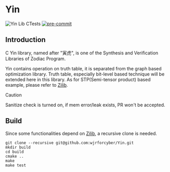 # Yin
![Yin Lib CTests](https://github.com/wjrforcyber/Yin/actions/workflows/main.yml/badge.svg)
[![pre-commit](https://img.shields.io/badge/pre--commit-enabled-brightgreen?logo=pre-commit)](https://github.com/wjrforcyber/Yin)
## Introduction
C Yin library, named after "寅虎", is one of the Synthesis and Verification Libraries of Zodiac Program.

Yin contains operation on truth table, it is separated from the graph based optimization library. Truth table, especially bit-level based technique will be extended here in this library. As for STP(Semi-tensor product) based example, please refer to [Zilib](https://github.com/wjrforcyber/Zi).

> [!CAUTION]
> Sanitize check is turned on, if mem error/leak exists, PR won't be accepted.

## Build
Since some functionalities depend on [Zilib](https://github.com/wjrforcyber/Zi), a recursive clone is needed.
```
git clone --recursive git@github.com:wjrforcyber/Yin.git
mkdir build
cd build
cmake ..
make
make test
```